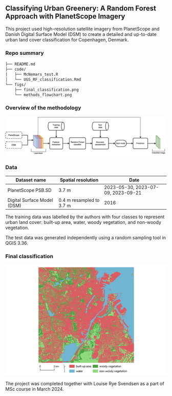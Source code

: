 ## Classifying Urban Greenery: A Random Forest Approach with PlanetScope Imagery
This project used high-resolution satellite imagery from PlanetScope and Danish Digital Surface Model (DSM) to create a detailed and up-to-date urban land cover classification for Copenhagen, Denmark.

### Repo summary 

```
├── README.md
├── code/
│   ├── McNemars_test.R
│   └── UGS_RF_classification.Rmd
└── figs/
    ├── final_classification.png
    └── methods_flowchart.png
```

### Overview of the methodology
![](figs/methods_flowchart.png)

### Data
| Dataset name | Spatial resolution | Date |
|--------------|-------------------|------|
| PlanetScope PSB.SD | 3.7 m | 2023-05-30, 2023-07-09, 2023-09-21 |
| Digital Surface Model (DSM) | 0.4 m resampled to 3.7 m | 2016 |

The training data was labelled by the authors with four classes to represent urban land cover: built-up area, water, woody vegetation, and non-woody vegetation.

The test data was generated independently using a random sampling tool in QGIS 3.36.

### Final classification
![](figs/final_classification.png)

The project was completed together with Louise Rye Svendsen as a part of MSc course in March 2024.